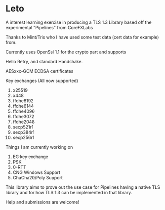 # Leto
A interest learning exercise in producing a TLS 1.3 Library based off the experimental "Pipelines" from CoreFXLabs

Thanks to Mint/Tris who I have used some test data (cert data for example) from.

Currently uses OpenSsl 1.1 for the crypto part and supports

Hello Retry, and standard Handshake. 

AESxxx-GCM
ECDSA certificates

Key exchanges (All now supported)
1. x25519
2. x448
3. ffdhe8192
4. ffdhe6144
5. ffdhe4096
6. ffdhe3072
7. ffdhe2048
8. secp521r1
9. secp384r1
10. secp256r1

Things I am currently working on

1. ~~EC key exchange~~
2. PSK
3. 0-RTT
4. CNG Windows Support
5. ChaCha20/Poly Support

This library aims to prove out the use case for Pipelines having a native TLS library and for how TLS 1.3 can be implemented in that library.

Help and submissions are welcome!
